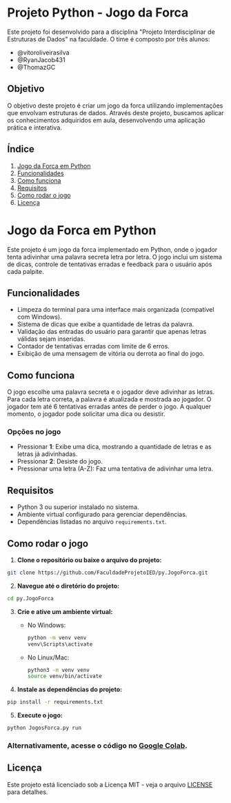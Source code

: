 # Projeto Python - Jogo da Forca

Este projeto foi desenvolvido para a disciplina "Projeto Interdisciplinar de Estruturas de Dados" na faculdade. O time é composto por três alunos:

- @vitoroliveirasilva
- @RyanJacob431
- @ThomazGC

## Objetivo
O objetivo deste projeto é criar um jogo da forca utilizando implementações que envolvam estruturas de dados. Através deste projeto, buscamos aplicar os conhecimentos adquiridos em aula, desenvolvendo uma aplicação prática e interativa.

## Índice

1. [Jogo da Forca em Python](#jogo-da-forca-em-python)
2. [Funcionalidades](#funcionalidades)
3. [Como funciona](#como-funciona)
4. [Requisitos](#requisitos)
5. [Como rodar o jogo](#como-rodar-o-jogo)
6. [Licença](#licença)

# Jogo da Forca em Python

Este projeto é um jogo da forca implementado em Python, onde o jogador tenta adivinhar uma palavra secreta letra por letra. O jogo inclui um sistema de dicas, controle de tentativas erradas e feedback para o usuário após cada palpite.

## Funcionalidades

- Limpeza do terminal para uma interface mais organizada (compatível com Windows).
- Sistema de dicas que exibe a quantidade de letras da palavra.
- Validação das entradas do usuário para garantir que apenas letras válidas sejam inseridas.
- Contador de tentativas erradas com limite de 6 erros.
- Exibição de uma mensagem de vitória ou derrota ao final do jogo.

## Como funciona

O jogo escolhe uma palavra secreta e o jogador deve adivinhar as letras. Para cada letra correta, a palavra é atualizada e mostrada ao jogador. O jogador tem até 6 tentativas erradas antes de perder o jogo. A qualquer momento, o jogador pode solicitar uma dica ou desistir.

### Opções no jogo

- Pressionar **1**: Exibe uma dica, mostrando a quantidade de letras e as letras já adivinhadas.
- Pressionar **2**: Desiste do jogo.
- Pressionar uma letra (A-Z): Faz uma tentativa de adivinhar uma letra.

## Requisitos

- Python 3 ou superior instalado no sistema.
- Ambiente virtual configurado para gerenciar dependências.
- Dependências listadas no arquivo `requirements.txt`.

## Como rodar o jogo

1. **Clone o repositório ou baixe o arquivo do projeto:**

```bash
git clone https://github.com/FaculdadeProjetoIED/py.JogoForca.git
```

2. **Navegue até o diretório do projeto:**

```bash
cd py.JogoForca
```

3. **Crie e ative um ambiente virtual:**

   - No Windows:
     ```bash
     python -m venv venv
     venv\Scripts\activate
     ```

   - No Linux/Mac:
     ```bash
     python3 -m venv venv
     source venv/bin/activate
     ```

4. **Instale as dependências do projeto:**

```bash
pip install -r requirements.txt
```

5. **Execute o jogo:**

```bash
python JogosForca.py run
```

### Alternativamente, acesse o código no [Google Colab](https://colab.research.google.com/drive/1F6J3zDOhrzuiIsPOyaB9o0SMNHfuz4kp?usp=sharing).

## Licença

Este projeto está licenciado sob a Licença MIT - veja o arquivo [LICENSE](LICENSE) para detalhes.